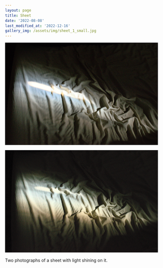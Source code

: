 ```yaml
---
layout: page
title: Sheet
date: '2022-08-08'
last_modified_at: '2022-12-16'
gallery_img: /assets/img/sheet_1_small.jpg
---
```


[![](/assets/img/sheet_1_small.jpg)](/assets/img/sheet_1.jpg)

[![](/assets/img/sheet_2_small.jpg)](/assets/img/sheet_2.jpg)

Two photographs of a sheet with light shining on it.
